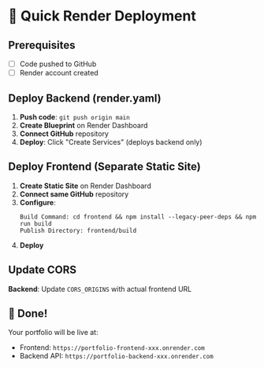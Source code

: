 # 🚀 Quick Render Deployment

## Prerequisites
- [ ] Code pushed to GitHub
- [ ] Render account created

## Deploy Backend (render.yaml)
1. **Push code**: `git push origin main`
2. **Create Blueprint** on Render Dashboard
3. **Connect GitHub** repository
4. **Deploy**: Click "Create Services" (deploys backend only)

## Deploy Frontend (Separate Static Site)
1. **Create Static Site** on Render Dashboard
2. **Connect same GitHub** repository
3. **Configure**:
   ```
   Build Command: cd frontend && npm install --legacy-peer-deps && npm run build
   Publish Directory: frontend/build
   ```
4. **Deploy**

## Update CORS
**Backend**: Update `CORS_ORIGINS` with actual frontend URL

## 🎉 Done!
Your portfolio will be live at:
- Frontend: `https://portfolio-frontend-xxx.onrender.com`
- Backend API: `https://portfolio-backend-xxx.onrender.com`